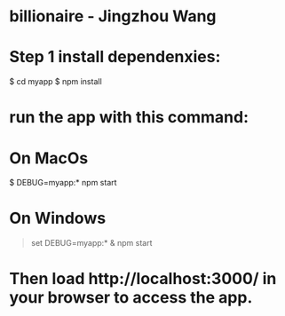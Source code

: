# billionaire - Jingzhou Wang

# Step 1 install dependenxies:
$ cd myapp
$ npm install

# run the app with this command: 
# On MacOs
$ DEBUG=myapp:* npm start

# On Windows
> set DEBUG=myapp:* & npm start

# Then load http://localhost:3000/ in your browser to access the app.